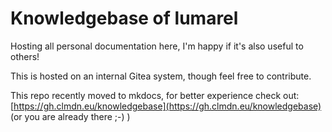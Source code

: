 # Knowledgebase of lumarel

Hosting all personal documentation here, I'm happy if it's also useful to others!

This is hosted on an internal Gitea system, though feel free to contribute.

This repo recently moved to mkdocs, for better experience check out: [https://gh.clmdn.eu/knowledgebase](https://gh.clmdn.eu/knowledgebase) (or you are already there ;-) )
